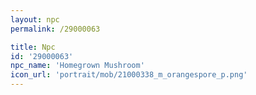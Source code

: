 ```yaml
---
layout: npc
permalink: /29000063

title: Npc
id: '29000063'
npc_name: 'Homegrown Mushroom'
icon_url: 'portrait/mob/21000338_m_orangespore_p.png'
---
```

